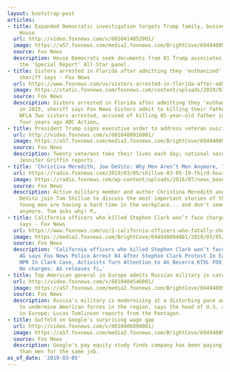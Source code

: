 ```yaml
---
layout: bootstrap-post
articles:
- title: Expanded Democratic investigation targets Trump family, business and White
    House
  url: http://video.foxnews.com/v/6010414052001/
  image: https://a57.foxnews.com/media2.foxnews.com/BrightCove/694940094001/2019/03/05/640/360/694940094001_6010411410001_6010414052001-vs.jpg
  source: Fox News
  description: House Democrats seek documents from 81 Trump associates; reaction from
    the 'Special Report' All-Star panel.
- title: Sisters arrested in Florida after admitting they 'euthanized' father in 2015,
    sheriff says - Fox News
  url: https://www.foxnews.com/us/sisters-arrested-in-florida-after-admitting-they-murdered-father-in-2015-sheriff-says
  image: https://static.foxnews.com/foxnews.com/content/uploads/2019/03/Tomaselli-.jpg
  source: Fox News
  description: Sisters arrested in Florida after admitting they 'euthanized' father
    in 2015, sheriff says Fox News Sisters admit to killing their father in 2015 murder
    WFLA Two sisters arrested, accused of killing 85-year-old father in Pinellas Co.
    four years ago ABC Action…
- title: President Trump signs executive order to address veteran suicide epidemic
  url: http://video.foxnews.com/v/6010408916001/
  image: https://a57.foxnews.com/media2.foxnews.com/BrightCove/694940094001/2019/03/05/640/360/694940094001_6010408344001_6010408916001-vs.jpg
  source: Fox News
  description: Twenty veterans take their lives each day; national security correspondent
    Jennifer Griffin reports.
- title: 'Christina Meredith, Joe DeVito: Why Men Aren’t Men Anymore, Top Gun Trivia'
  url: https://radio.foxnews.com/2019/03/05/shillue-03-05-19-third-hour/
  image: https://radio.foxnews.com/wp-content/uploads/2016/07/news_banner_featured_image-150x150.jpg
  source: Fox News
  description: Active military member and author Christina Meredith and comedian Joe
    DeVito join Tom Shillue to discuss the most important stories of the day including...
    Young men are having a hard time in the workplace... and don't seem that manly
    anymore. Tom asks why! P…
- title: California officers who killed Stephon Clark won’t face charges, state AG
    says - Fox News
  url: https://www.foxnews.com/us/2-california-officers-who-fatally-shot-stephon-clark-wont-face-charges-state-ag-says
  image: https://media2.foxnews.com/BrightCove/694940094001/2019/03/05/694940094001_6010367091001_6010365834001-vs.jpg
  source: Fox News
  description: 'California officers who killed Stephon Clark won’t face charges, state
    AG says Fox News Police Arrest 84 After Stephon Clark Protest In East Sacramento
    NPR In Clark Case, Activists Turn Attention to AG Becerra KTXL FOX 40 Sacramento
    No charges: AG releases fi…'
- title: Top American general in Europe admits Russian military is catching up
  url: http://video.foxnews.com/v/6010404546001/
  image: https://a57.foxnews.com/media2.foxnews.com/BrightCove/694940094001/2019/03/05/640/360/694940094001_6010408306001_6010404546001-vs.jpg
  source: Fox News
  description: Russia's military is modernizing at a disturbing pace and threatening
    to undermine American forces in the region, says the head of U.S. and NATO forces
    in Europe; Lucas Tomlinson reports from the Pentagon.
- title: Gutfeld on Google's surprising wage gap
  url: http://video.foxnews.com/v/6010406894001/
  image: https://a57.foxnews.com/media2.foxnews.com/BrightCove/694940094001/2019/03/05/640/360/694940094001_6010406831001_6010406894001-vs.jpg
  source: Fox News
  description: Google's pay equity study finds company has been paying women more
    than men for the same job.
as_of_date: '2019-03-05'
---
```


